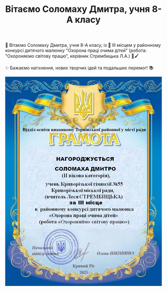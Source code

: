 ﻿---
title: Вітаємо Соломаху Дмитра, учня 8-А класу
---

🎉 Вітаємо Соломаху Дмитра, учня 8-А класу, із 🥉 ІІІ місцем у районному конкурсі дитячого малюнку "Охорона праці очима дітей" (робота: "Охороняємо світову працю", керівник Стрембицька Л.А.) 🎨🖌️

✨ Бажаємо натхнення, нових творчих ідей та подальших перемог! 📚

![](image.jpg)